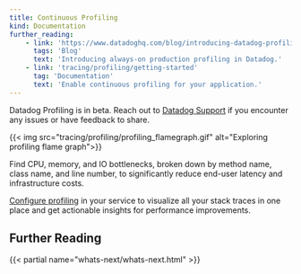 ```yaml
---
title: Continuous Profiling
kind: Documentation
further_reading:
    - link: 'https://www.datadoghq.com/blog/introducing-datadog-profiling/'
      tags: 'Blog'
      text: 'Introducing always-on production profiling in Datadog.'
    - link: 'tracing/profiling/getting-started'
      tag: 'Documentation'
      text: 'Enable continuous profiling for your application.'
---
```


<div class="alert alert-info">
Datadog Profiling is in beta. Reach out to <a href="/help/">Datadog Support</a> if you encounter any issues or have feedback to share.
</div>

{{< img src="tracing/profiling/profiling_flamegraph.gif" alt="Exploring profiling flame graph">}}

Find CPU, memory, and IO bottlenecks, broken down by method name, class name, and line number, to significantly reduce end-user latency and infrastructure costs.

[Configure profiling][1] in your service to visualize all your stack traces in one place and get actionable insights for performance improvements.

## Further Reading

{{< partial name="whats-next/whats-next.html" >}}

[1]: /tracing/profiling/getting-started
